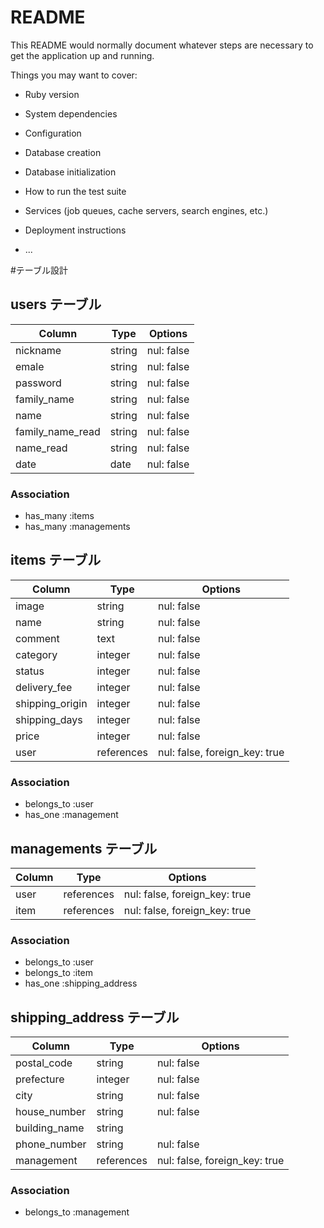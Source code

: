 # README

This README would normally document whatever steps are necessary to get the
application up and running.

Things you may want to cover:

* Ruby version

* System dependencies

* Configuration

* Database creation

* Database initialization

* How to run the test suite

* Services (job queues, cache servers, search engines, etc.)

* Deployment instructions

* ...

#テーブル設計

## users テーブル

| Column           | Type    | Options    |
| ---------------- | ------- | ---------- |
| nickname         | string  | nul: false |
| emale            | string  | nul: false |
| password         | string  | nul: false |
| family_name      | string  | nul: false |
| name             | string  | nul: false |
| family_name_read | string  | nul: false |
| name_read        | string  | nul: false |
| date             | date    | nul: false |

### Association
- has_many :items
- has_many :managements

## items テーブル

| Column           | Type       | Options                       |
| ---------------- | ---------- | ----------------------------- |
| image            | string     | nul: false                    |
| name             | string     | nul: false                    |
| comment          | text       | nul: false                    |
| category         | integer    | nul: false                    |
| status           | integer    | nul: false                    |
| delivery_fee     | integer    | nul: false                    |
| shipping_origin  | integer    | nul: false                    |
| shipping_days    | integer    | nul: false                    |
| price            | integer    | nul: false                    |
| user             | references | nul: false, foreign_key: true |

### Association
- belongs_to :user
- has_one :management

## managements テーブル

| Column  | Type | Options                             |
| ------- | ---- | ----------------------------------- |
| user    | references | nul: false, foreign_key: true |
| item    | references | nul: false, foreign_key: true |

### Association
- belongs_to :user
- belongs_to :item
- has_one :shipping_address

## shipping_address テーブル

| Column        | Type       | Options                       |
| ------------- | ---------- | ----------------------------- |
| postal_code   | string     | nul: false                    |
| prefecture    | integer    | nul: false                    |
| city          | string     | nul: false                    |
| house_number  | string     | nul: false                    |
| building_name | string     |                               |
| phone_number  | string     | nul: false                    |
| management    | references | nul: false, foreign_key: true |

### Association
- belongs_to :management